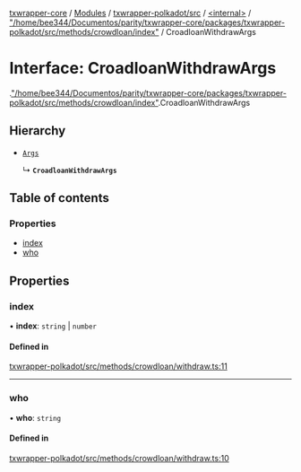 [txwrapper-core](../README.md) / [Modules](../modules.md) / [txwrapper-polkadot/src](../modules/txwrapper_polkadot_src.md) / [<internal\>](../modules/txwrapper_polkadot_src._internal_.md) / ["/home/bee344/Documentos/parity/txwrapper-core/packages/txwrapper-polkadot/src/methods/crowdloan/index"](../modules/txwrapper_polkadot_src._internal_.__home_bee344_Documentos_parity_txwrapper_core_packages_txwrapper_polkadot_src_methods_crowdloan_index_.md) / CroadloanWithdrawArgs

# Interface: CroadloanWithdrawArgs

[<internal>](../modules/txwrapper_polkadot_src._internal_.md).["/home/bee344/Documentos/parity/txwrapper-core/packages/txwrapper-polkadot/src/methods/crowdloan/index"](../modules/txwrapper_polkadot_src._internal_.__home_bee344_Documentos_parity_txwrapper_core_packages_txwrapper_polkadot_src_methods_crowdloan_index_.md).CroadloanWithdrawArgs

## Hierarchy

- [`Args`](../modules/txwrapper_core_src.md#args)

  ↳ **`CroadloanWithdrawArgs`**

## Table of contents

### Properties

- [index](txwrapper_polkadot_src._internal_.__home_bee344_Documentos_parity_txwrapper_core_packages_txwrapper_polkadot_src_methods_crowdloan_index_.CroadloanWithdrawArgs.md#index)
- [who](txwrapper_polkadot_src._internal_.__home_bee344_Documentos_parity_txwrapper_core_packages_txwrapper_polkadot_src_methods_crowdloan_index_.CroadloanWithdrawArgs.md#who)

## Properties

### index

• **index**: `string` \| `number`

#### Defined in

[txwrapper-polkadot/src/methods/crowdloan/withdraw.ts:11](https://github.com/paritytech/txwrapper-core/blob/bb9e677/packages/txwrapper-polkadot/src/methods/crowdloan/withdraw.ts#L11)

___

### who

• **who**: `string`

#### Defined in

[txwrapper-polkadot/src/methods/crowdloan/withdraw.ts:10](https://github.com/paritytech/txwrapper-core/blob/bb9e677/packages/txwrapper-polkadot/src/methods/crowdloan/withdraw.ts#L10)
